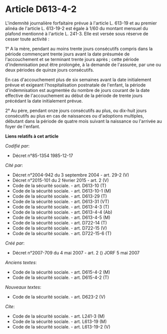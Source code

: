 # Article D613-4-2

L'indemnité journalière forfaitaire prévue à l'article L. 613-19 et au premier alinéa de l'article L. 613-19-2 est égale à
1/60 du montant mensuel du plafond mentionné à l'article L. 241-3. Elle est versée sous réserve de cesser toute activité :

1° A la mère, pendant au moins trente jours consécutifs compris dans la période commençant trente jours avant la date
présumée de l'accouchement et se terminant trente jours après ; cette période d'indemnisation peut être prolongée, à la
demande de l'assurée, par une ou deux périodes de quinze jours consécutifs.

En cas d'accouchement plus de six semaines avant la date initialement prévue et exigeant l'hospitalisation postnatale de
l'enfant, la période d'indemnisation est augmentée du nombre de jours courant de la date effective de l'accouchement au début
de la période de trente jours précédant la date initialement prévue.

2° Au père, pendant onze jours consécutifs au plus, ou dix-huit jours consécutifs au plus en cas de naissances ou d'adoptions
multiples, débutant dans la période de quatre mois suivant la naissance ou l'arrivée au foyer de l'enfant.

**Liens relatifs à cet article**

_Codifié par_:

  - Décret n°85-1354 1985-12-17

_Cité par_:

  - Décret n°2004-942 du 3 septembre 2004 - art. 29-2 (V)
  - Décret n°2015-101 du 2 février 2015 - art. 2 (V)
  - Code de la sécurité sociale. - art. D613-10 (T)
  - Code de la sécurité sociale. - art. D613-10-1 (M)
  - Code de la sécurité sociale. - art. D613-29 (T)
  - Code de la sécurité sociale. - art. D613-31 (VT)
  - Code de la sécurité sociale. - art. D613-4-3 (T)
  - Code de la sécurité sociale. - art. D613-4-4 (Ab)
  - Code de la sécurité sociale. - art. D613-4-5 (M)
  - Code de la sécurité sociale. - art. D722-14 (T)
  - Code de la sécurité sociale. - art. D722-15 (V)
  - Code de la sécurité sociale. - art. D722-15-6 (T)

_Créé par_:

  - Décret n°2007-709 du 4 mai 2007 - art. 2 () JORF 5 mai 2007

_Anciens textes_:

  - Code de la sécurité sociale. - art. D615-4-2 (M)
  - Code de la sécurité sociale. - art. D615-4-2 (T)

_Nouveaux textes_:

  - Code de la sécurité sociale. - art. D623-2 (V)

_Cite_:

  - Code de la sécurité sociale. - art. L241-3 (M)
  - Code de la sécurité sociale. - art. L613-19 (M)
  - Code de la sécurité sociale. - art. L613-19-2 (V)
